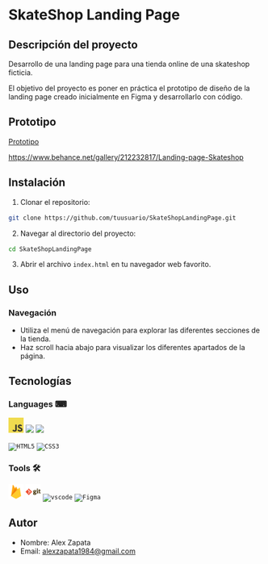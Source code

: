 # SkateShop Landing Page

## Descripción del proyecto
Desarrollo de una landing page para una tienda online de una skateshop ficticia.

El objetivo del proyecto es poner en práctica el prototipo de diseño de la landing page creado inicialmente en Figma y desarrollarlo con código.

## Prototipo

[Prototipo](https://www.behance.net/gallery/212232817/Landing-page-Skateshop)

https://www.behance.net/gallery/212232817/Landing-page-Skateshop

## Instalación 
1. Clonar el repositorio: 
```bash 
git clone https://github.com/tuusuario/SkateShopLandingPage.git
```

2. Navegar al directorio del proyecto:
```bash
cd SkateShopLandingPage
```

3. Abrir el archivo `index.html` en tu navegador web favorito.

## Uso
### Navegación
- Utiliza el menú de navegación para explorar las diferentes secciones de la tienda.
- Haz scroll hacia abajo para visualizar los diferentes apartados de la página.

## Tecnologías
### Languages ⌨
<code><img height="30" src="https://raw.githubusercontent.com/github/explore/80688e429a7d4ef2fca1e82350fe8e3517d3494d/topics/javascript/javascript.png"></code>
<code><img height="30" src="https://img.icons8.com/?size=160&id=Xf1sHBmY73hA&format=png"></code>
<code><img height="30" src="https://banner2.cleanpng.com/20180718/cbh/4924da87f795e6a7242d3f32fcd4b413.webp"></code>

<code><img src="https://upload.wikimedia.org/wikipedia/commons/thumb/6/61/HTML5_logo_and_wordmark.svg/768px-HTML5_logo_and_wordmark.svg.png" alt="HTML5" width="30"></code>
<code><img src="https://cdn-icons-png.flaticon.com/512/919/919826.png" alt="CSS3" width="30"></code>

### Tools 🛠️
<code><img height="30" src="https://raw.githubusercontent.com/github/explore/80688e429a7d4ef2fca1e82350fe8e3517d3494d/topics/firebase/firebase.png"></code>
<code><img height="30" src="https://raw.githubusercontent.com/github/explore/80688e429a7d4ef2fca1e82350fe8e3517d3494d/topics/git/git.png"></code>
<code><img height="30" src="https://upload.wikimedia.org/wikipedia/commons/thumb/2/2d/Visual_Studio_Code_1.18_icon.svg/1200px-Visual_Studio_Code_1.18_icon.svg.png" alt="vscode"></code>
<code><img height="30" src="https://static-00.iconduck.com/assets.00/apps-figma-icon-1024x1024-cb4t8vyj.png" alt="Figma"></code>

## Autor
- Nombre: Alex Zapata
- Email: alexzapata1984@gmail.com
